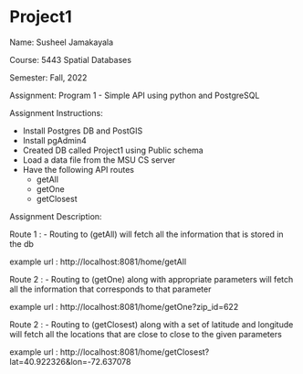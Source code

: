# Project1
Name: 		Susheel Jamakayala

Course:		5443 Spatial Databases

Semester:	Fall, 2022	

Assignment:	Program 1 - Simple API using python and PostgreSQL


Assignment Instructions:

  - Install Postgres DB and PostGIS
  - Install pgAdmin4
  - Created DB called Project1 using Public schema
  - Load a data file from the MSU CS server
  - Have the following API routes
    - getAll
    - getOne
    - getClosest

Assignment Description:

Route 1 :
	- Routing to (getAll) will fetch all the information that is stored in the db 
	
example url : http://localhost:8081/home/getAll

Route 2 :
	- Routing to (getOne) along with appropriate parameters will fetch all the information that corresponds to that parameter 

example url :  http://localhost:8081/home/getOne?zip_id=622


Route 2 :
	- Routing to (getClosest) along with a set of latitude and longitude will fetch all the locations that are close to 
	  close to the given parameters
		

example url :  http://localhost:8081/home/getClosest?lat=40.922326&lon=-72.637078

